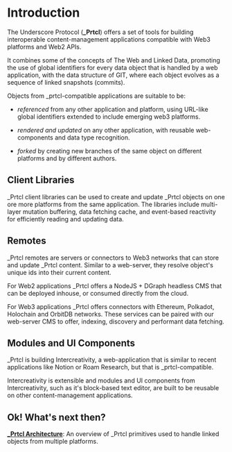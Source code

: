 # Introduction

The Underscore Protocol (**\_Prtcl**) offers a set of tools for building interoperable content-management applications compatible with Web3 platforms and Web2 APIs.

It combines some of the concepts of The Web and Linked Data, promoting the use of global identifiers for every data object that is handled by a web application, with the data structure of GIT, where each object evolves as a sequence of linked snapshots (commits).

Objects from \_prtcl-compatible applications are suitable to be:

- _referenced_ from any other application and platform, using URL-like global identifiers extended to include emerging web3 platforms.

- _rendered and updated_ on any other application, with reusable web-components and data type recognition.

- _forked_ by creating new branches of the same object on different platforms and by different authors.

## Client Libraries

\_Prtcl client libraries can be used to create and update \_Prtcl objects on one ore more platforms from the same application. The libraries include multi-layer mutation buffering, data fetching cache, and event-based reactivity for efficiently reading and updating data.

## Remotes

\_Prtcl remotes are servers or connectors to Web3 networks that can store and update \_Prtcl content. Similar to a web-server, they resolve object's unique ids into their current content.

For Web2 applications \_Prtcl offers a NodeJS + DGraph headless CMS that can be deployed inhouse, or consumed directly from the cloud.

For Web3 applications \_Prtcl offers connectors with Ethereum, Polkadot, Holochain and OrbitDB networks. These services can be paired with our web-server CMS to offer, indexing, discovery and performant data fetching.

## Modules and UI Components

\_Prtcl is building Intercreativity, a web-application that is similar to recent applications like Notion or Roam Research, but that is \_prtcl-compatible.

Intercreativity is extensible and modules and UI components from Intercreativity, such as it's block-based text editor, are built to be reusable on other content-management applications.

## Ok! What's next then?

**[\_Prtcl Architecture](/guides/evees)**: An overview of \_Prtcl primitives used to handle linked objects from multiple platforms.
